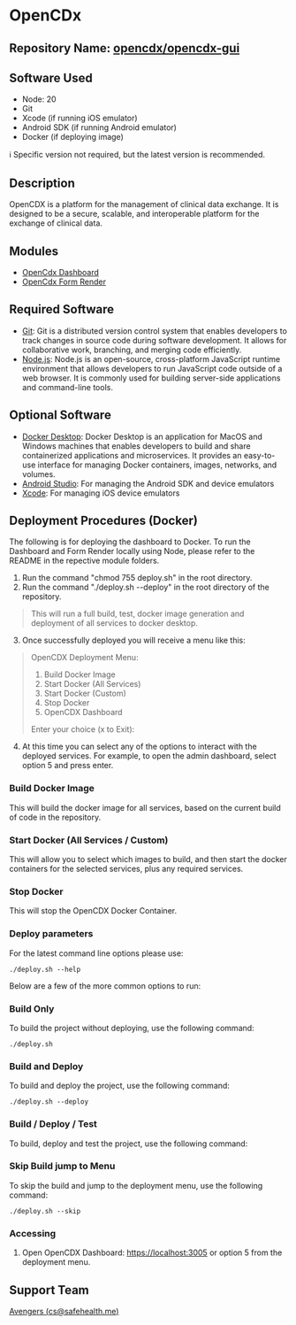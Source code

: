 # OpenCDx

## Repository Name: [opencdx/opencdx-gui](https://github.com/opencdx/opencdx-gui)

## Software Used
- Node: 20
- Git
- Xcode (if running iOS emulator)
- Android SDK (if running Android emulator)
- Docker (if deploying image)

ℹ️ Specific version not required, but the latest version is recommended.

## Description

OpenCDX is a platform for the management of clinical data exchange. It is designed to be a secure, scalable, and interoperable platform for the exchange of clinical data.

## Modules

- [OpenCdx Dashboard](opencdx-dashboard/README.md)
- [OpenCdx Form Render](opencdx-form-render/README.md)

## Required Software
- [Git](https://git-scm.com/downloads): Git is a distributed version control system that enables developers to track changes in source code during software development. It allows for collaborative work, branching, and merging code efficiently.
- [Node.js](https://nodejs.org/en/download/): Node.js is an open-source, cross-platform JavaScript runtime environment that allows developers to run JavaScript code outside of a web browser. It is commonly used for building server-side applications and command-line tools.

## Optional Software
- [Docker Desktop](https://www.docker.com/products/docker-desktop): Docker Desktop is an application for MacOS and Windows machines that enables developers to build and share containerized applications and microservices. It provides an easy-to-use interface for managing Docker containers, images, networks, and volumes.
- [Android Studio](https://developer.android.com/studio): For managing the Android SDK and device emulators
- [Xcode](https://developer.apple.com/xcode/): For managing iOS device emulators

## Deployment Procedures (Docker)

The following is for deploying the dashboard to Docker. To run the Dashboard and Form Render locally using Node, please refer to the README in the repective module folders.

1. Run the command "chmod 755 deploy.sh" in the root directory.
2. Run the command "./deploy.sh --deploy" in the root directory of the repository.
> This will run a full build, test, docker image generation and deployment of all services to docker desktop.
3. Once successfully deployed you will receive a menu like this:
> OpenCDX Deployment Menu:
> 
> 1. Build Docker Image                     
> 2. Start Docker (All Services)             
> 3. Start Docker (Custom)                   
> 4. Stop Docker                             
> 5. OpenCDX Dashboard                
>
> Enter your choice (x to Exit):

4. At this time you can select any of the options to interact with the deployed services.  For example, to open the admin dashboard, select option 5 and press enter.

### Build Docker Image
This will build the docker image for all services, based on the current build of code in the repository.

### Start Docker (All Services / Custom)
This will allow you to select which images to build, and then start the docker containers for the selected services, plus any required services.

### Stop Docker
This will stop the OpenCDX Docker Container.

### Deploy parameters
For the latest command line options please use:

`./deploy.sh --help`

Below are a few of the more common options to run:

### Build Only
To build the project without deploying, use the following command:

`./deploy.sh`
### Build and Deploy
To build and deploy the project, use the following command:

`./deploy.sh --deploy`
### Build / Deploy / Test
To build, deploy and test the project, use the following command:

### Skip Build jump to Menu
To skip the build and jump to the deployment menu, use the following command:

`./deploy.sh --skip`


### Accessing
1. Open OpenCDX Dashboard: [https://localhost:3005](https://localhost:3005) or option 5 from the deployment menu.

## Support Team

[Avengers (cs@safehealth.me)](mailto:cs@safehealth.me)
